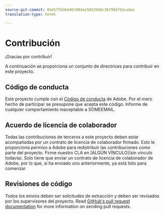 ```yaml
---
source-git-commit: 8bd57fb3bb467d8dae50535b6c367995f2acabac
translation-type: tm+mt

---
```

# Contribución

¡Gracias por contribuir!

A continuación se proporciona un conjunto de directrices para contribuir en este proyecto.

## Código de conducta

Este proyecto cumple con el [Código de conducta](https://git.corp.adobe.com/OpenSourceAdvisoryBoard/starter-repo/blob/master/CODE_OF_CONDUCT.md) de Adobe. Por el mero hecho de participar se presupone que acepta este código. Informe de cualquier comportamiento inaceptable a SOMEEMAIL.

## Acuerdo de licencia de colaborador

Todas las contribuciones de terceros a este proyecto deben estar acompañadas por un contrato de licencia de colaborador firmado. Esto le proporciona permiso a Adobe para redistribuir las contribuciones como parte del proyecto. Firme nuestro CLA en [ALGÚN VÍNCULO](sin vínculo todavía). Solo tiene que enviar un contrato de licencia de colaborador de Adobe, por lo que, si ha enviado uno anteriormente, ya está listo para comenzar.

## Revisiones de código

Todos los envíos deben ser solicitudes de extracción y deben ser revisados por los supervisores del proyecto. Read [GitHub&#39;s pull request documentation](https://help.github.com/articles/about-pull-requests/) for more information on sending pull requests.
